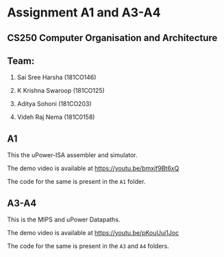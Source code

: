 # Assignment A1 and A3-A4

## CS250 Computer Organisation and Architecture

## Team:
1) Sai Sree Harsha    (181CO146)

2) K Krishna Swaroop (181CO125)

3) Aditya Sohoni     (181CO203)

4) Videh Raj Nema    (181C0158)


## A1
This the uPower-ISA assembler and simulator.

The demo video is available at
https://youtu.be/bmxif9Bt6xQ

The code for the same is present in the `A1` folder.

## A3-A4
This is the MIPS and uPower Datapaths.

The demo video is available at
https://youtu.be/pKouUui1Joc

The code for the same is present in the `A3` and `A4` folders.


